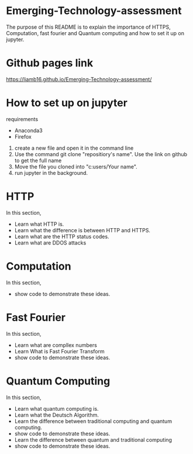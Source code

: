 # Emerging-Technology-assessment
The purpose of this README is to explain the importance of HTTPS, Computation, fast fourier and Quantum computing and how to set it up on jupyter.

# Github pages link
https://liamb16.github.io/Emerging-Technology-assessment/

# How to set up on jupyter
requirements
* Anaconda3
* Firefox

1. create a new file and open it in the command line
2. Use the command git clone "repositiory's name". Use the link on github to get the full name
3. Move the file you cloned into "c:users/Your name".
4. run jupyter in the background.
  
#  HTTP
  In this section,
  
  * Learn what HTTP is.
  * Learn what the difference is between HTTP and HTTPS.
  * Learn what are the HTTP status codes.
  * Learn what are DDOS attacks
  
# Computation
  In this section,
   * show code to demonstrate these ideas.
# Fast Fourier
  In this section,
  * Learn what are compllex numbers
  * Learn What is Fast Fourier Transform
  * show code to demonstrate these ideas.
# Quantum Computing
In this section,
  * Learn what quantum computing is.
  * Learn what the Deutsch Algorithm.
  * Learn the difference between traditional computing and quantum computing.
  * show code to demonstrate these ideas.
  * Learn the difference between quantum and traditional computing
  * show code to demonstrate these ideas.
  
 
